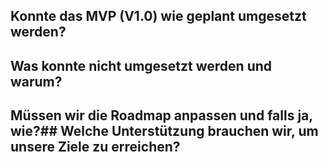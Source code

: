 ## Konnte das MVP (V1.0) wie geplant umgesetzt werden?




## Was konnte nicht umgesetzt werden und warum?
## Müssen wir die Roadmap anpassen und falls ja, wie?## Welche Unterstützung brauchen wir, um unsere Ziele zu erreichen?